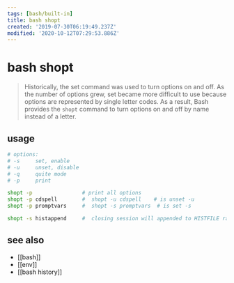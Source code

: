 ```yaml
---
tags: [bash/built-in]
title: bash shopt
created: '2019-07-30T06:19:49.237Z'
modified: '2020-10-12T07:29:53.886Z'
---
```


# bash shopt

> Historically, the set command was used to turn options on and off. As the number of options grew, set became more difficult to use because options are represented by single letter codes. As a result, Bash provides the `shopt` command to turn options on and off by name instead of a letter. 

## usage
```sh
# options:
# -s     set, enable
# -u     unset, disable
# -q     quite mode
# -p     print

shopt -p                # print all options
shopt -p cdspell        #  shopt -u cdspell    # is unset -u
shopt -p promptvars     #  shopt -s promptvars  # is set -s

shopt -s histappend     #  closing session will appended to HISTFILE rather than overwriting it
```

## see also
- [[bash]]
- [[env]]
- [[bash history]]
